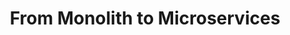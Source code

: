 ---
title: From Monolith to Microservices
description: LinuxFoundation
sidebar:
  order: 2
tableOfContents:
  minHeadingLevel: 2
  maxHeadingLevel: 4
---